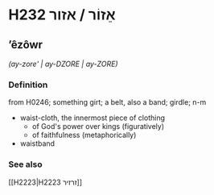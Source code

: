 # H232 אֵזוֹר / אזור

## ʼêzôwr

_(ay-zore' | ay-DZORE | ay-ZORE)_

### Definition

from H0246; something girt; a belt, also a band; girdle; n-m

- waist-cloth, the innermost piece of clothing
  - of God's power over kings (figuratively)
  - of faithfulness (metaphorically)
- waistband

### See also

[[H2223|H2223 זרזיר]]
